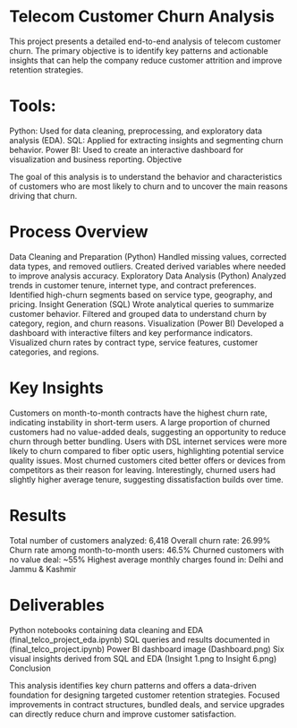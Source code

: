 # Telecom Customer Churn Analysis

This project presents a detailed end-to-end analysis of telecom customer churn. The primary objective is to identify key patterns and actionable insights that can help the company reduce customer attrition and improve retention strategies.

# Tools:

Python: Used for data cleaning, preprocessing, and exploratory data analysis (EDA).
SQL: Applied for extracting insights and segmenting churn behavior.
Power BI: Used to create an interactive dashboard for visualization and business reporting.
Objective

The goal of this analysis is to understand the behavior and characteristics of customers who are most likely to churn and to uncover the main reasons driving that churn.

# Process Overview

Data Cleaning and Preparation (Python)
Handled missing values, corrected data types, and removed outliers.
Created derived variables where needed to improve analysis accuracy.
Exploratory Data Analysis (Python)
Analyzed trends in customer tenure, internet type, and contract preferences.
Identified high-churn segments based on service type, geography, and pricing.
Insight Generation (SQL)
Wrote analytical queries to summarize customer behavior.
Filtered and grouped data to understand churn by category, region, and churn reasons.
Visualization (Power BI)
Developed a dashboard with interactive filters and key performance indicators.
Visualized churn rates by contract type, service features, customer categories, and regions.

# Key Insights

Customers on month-to-month contracts have the highest churn rate, indicating instability in short-term users.
A large proportion of churned customers had no value-added deals, suggesting an opportunity to reduce churn through better bundling.
Users with DSL internet services were more likely to churn compared to fiber optic users, highlighting potential service quality issues.
Most churned customers cited better offers or devices from competitors as their reason for leaving.
Interestingly, churned users had slightly higher average tenure, suggesting dissatisfaction builds over time.

# Results

Total number of customers analyzed: 6,418
Overall churn rate: 26.99%
Churn rate among month-to-month users: 46.5%
Churned customers with no value deal: ~55%
Highest average monthly charges found in: Delhi and Jammu & Kashmir

# Deliverables

Python notebooks containing data cleaning and EDA (final_telco_project_eda.ipynb)
SQL queries and results documented in (final_telco_project.ipynb)
Power BI dashboard image (Dashboard.png)
Six visual insights derived from SQL and EDA (Insight 1.png to Insight 6.png)
Conclusion

This analysis identifies key churn patterns and offers a data-driven foundation for designing targeted customer retention strategies. Focused improvements in contract structures, bundled deals, and service upgrades can directly reduce churn and improve customer satisfaction.

